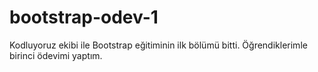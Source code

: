 # bootstrap-odev-1
Kodluyoruz ekibi ile Bootstrap eğitiminin ilk bölümü bitti. Öğrendiklerimle birinci ödevimi yaptım.
